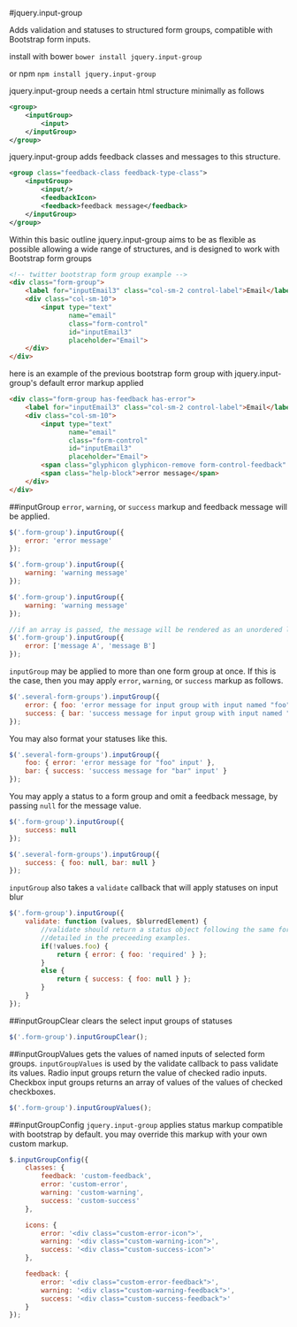 #jquery.input-group

Adds validation and statuses to structured form groups, compatible with
Bootstrap form inputs.

install with bower
`bower install jquery.input-group`

or npm
`npm install jquery.input-group`

jquery.input-group needs a certain html structure minimally as follows
```xml
<group>
    <inputGroup>
        <input>
    </inputGroup>
</group>
```

jquery.input-group adds feedback classes and messages to this structure.
```xml
<group class="feedback-class feedback-type-class">
    <inputGroup>
        <input/>
        <feedbackIcon>
        <feedback>feedback message</feedback>
    </inputGroup>
</group>
```

Within this basic outline jquery.input-group aims to be as flexible as possible
allowing a wide range of structures, and is designed to work with Bootstrap
form groups

```html
<!-- twitter bootstrap form group example -->
<div class="form-group">
    <label for="inputEmail3" class="col-sm-2 control-label">Email</label>
    <div class="col-sm-10">
        <input type="text"
               name="email"
               class="form-control"
               id="inputEmail3"
               placeholder="Email">
    </div>
</div>
```

here is an example of the previous bootstrap form group with jquery.input-group's
default error markup applied
```html
<div class="form-group has-feedback has-error">
    <label for="inputEmail3" class="col-sm-2 control-label">Email</label>
    <div class="col-sm-10">
        <input type="text"
               name="email"
               class="form-control"
               id="inputEmail3"
               placeholder="Email">
        <span class="glyphicon glyphicon-remove form-control-feedback" aria-hidden="true">
        <span class="help-block">error message</span>
    </div>
</div>
```


##inputGroup
`error`, `warning`, or `success` markup and feedback message will be applied.
```javascript
$('.form-group').inputGroup({
    error: 'error message'
});

$('.form-group').inputGroup({
    warning: 'warning message'
});

$('.form-group').inputGroup({
    warning: 'warning message'
});

//if an array is passed, the message will be rendered as an unordered list.
$('.form-group').inputGroup({
    error: ['message A', 'message B']
});
```

`inputGroup` may be applied to more than one form group at once.  If this is
the case, then you may apply `error`, `warning`, or `success` markup as follows.
```javascript
$('.several-form-groups').inputGroup({
    error: { foo: 'error message for input group with input named "foo"' },
    success: { bar: 'success message for input group with input named "bar"' }
});
```
You may also format your statuses like this.
```javascript
$('.several-form-groups').inputGroup({
    foo: { error: 'error message for "foo" input' },
    bar: { success: 'success message for "bar" input' }
});
```

You may apply a status to a form group and omit a feedback message, by passing
`null` for the message value.
```javascript
$('.form-group').inputGroup({
    success: null
});
```
```javascript
$('.several-form-groups').inputGroup({
    success: { foo: null, bar: null }
});
```

`inputGroup` also takes a `validate` callback that will apply statuses on input
blur
```javascript
$('.form-group').inputGroup({
    validate: function (values, $blurredElement) {
        //validate should return a status object following the same format
        //detailed in the preceeding examples.
        if(!values.foo) {
            return { error: { foo: 'required' } };
        }
        else {
            return { success: { foo: null } };
        }
    }
});
```

##inputGroupClear
clears the select input groups of statuses
```javascript
$('.form-group').inputGroupClear();
```

##inputGroupValues
gets the values of named inputs of selected form groups.  `inputGroupValues`
is used by the validate callback to pass validate its values.  Radio input groups
return the value of checked radio inputs.  Checkbox input groups returns an
array of values of the values of checked checkboxes.
```javascript
$('.form-group').inputGroupValues();
```

##inputGroupConfig
`jquery.input-group` applies status markup compatible with bootstrap by default.
you may override this markup with your own custom markup.
```javascript
$.inputGroupConfig({
    classes: {
        feedback: 'custom-feedback',
        error: 'custom-error',
        warning: 'custom-warning',
        success: 'custom-success'
    },

    icons: {
        error: '<div class="custom-error-icon">',
        warning: '<div class="custom-warning-icon">',
        success: '<div class="custom-success-icon">'
    },

    feedback: {
        error: '<div class="custom-error-feedback">',
        warning: '<div class="custom-warning-feedback">',
        success: '<div class="custom-success-feedback">'
    }
});
```